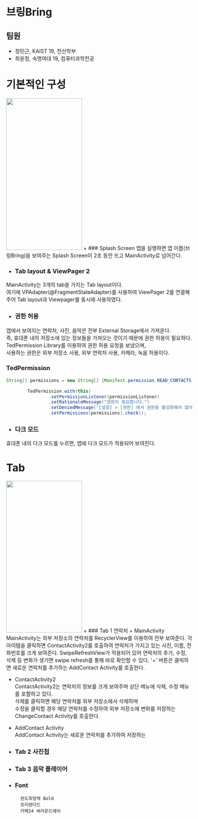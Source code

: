 # 브링Bring  


## 팀원  
- 정민근, KAIST 19, 전산학부
- 최윤정, 숙명여대 19, 컴퓨터과학전공  

# 기본적인 구성
<img src="https://user-images.githubusercontent.com/49242646/148054090-300991dc-dd5f-446f-9287-9678d88f869a.gif" width="205" height="411"/>
+ ### Splash Screen  
앱을 실행하면 앱 이름(브링Bring)을 보여주는 Splash Screen이 2초 동안 뜨고 MainActivity로 넘어간다.

+ ### **Tab layout & ViewPager 2**  
MainActivity는 3개의 tab을 가지는 Tab layout이다.  
여기에 VPAdapter(@FragmentStateAdapter)를 사용하여 ViewPager 2를 연결해주어 Tab layout과 Viewpager를 동시에 사용하였다.

+ ### 권한 허용  
앱에서 보여지는 연락처, 사진, 음악은 전부 External Storage에서 가져온다.  
즉, 휴대폰 내의 저장소에 있는 정보들을 가져오는 것이기 때문에 권한 허용이 필요하다.  
TedPermission Library를 이용하여 권한 허용 요청을 보냈으며,  
사용하는 권한은 외부 저장소 사용, 외부 연락처 사용, 카메라, 녹음 허용이다.  

### TedPermission  
```Java
String[] permissions = new String[] {Manifest.permission.READ_CONTACTS, Manifest.permission.READ_EXTERNAL_STORAGE, Manifest.permission.WRITE_CONTACTS, Manifest.permission.WRITE_EXTERNAL_STORAGE, Manifest.permission.CAMERA, Manifest.permission.RECORD_AUDIO};

        TedPermission.with(this)
                .setPermissionListener(permissionListener)
                .setRationaleMessage("권한이 필요합니다.")
                .setDeniedMessage("[설정] > [권한] 에서 권한을 활성화해야 앱이 작동합니다.")
                .setPermissions(permissions).check();
```

+ ### 다크 모드  
휴대폰 내의 다크 모드를 누르면, 앱에 다크 모드가 적용되어 보여진다.  


# Tab
<img src="https://user-images.githubusercontent.com/49242646/148053927-3bb09ee2-24ff-4142-bb52-c15f71270bde.gif" width="205" height="411"/>
+ ### Tab 1 연락처  
  + MainActivity  
MainActivity는 외부 저장소의 연락처를 RecyclerView를 이용하여 전부 보여준다.  
각 아이템을 클릭하면 ContactActivity2를 호출하여 연락처가 가지고 있는 사진, 이름, 전화번호를 크게 보여준다.  
SwipeRefreshView가 적용되어 있어 연락처의 추가, 수정, 삭제 등 변화가 생기면 swipe refresh를 통해 바로 확인할 수 있다.  
'+' 버튼은 클릭하면 새로운 연락처를 추가하는 AddContact Activity를 호출한다.   


  + ContactActivity2  
ContactActivity2는 연락처의 정보를 크게 보여주며 상단 메뉴에 삭제, 수정 메뉴를 포함하고 있다.  
삭제를 클릭하면 해당 연락처를 외부 저장소에서 삭제하며  
수정을 클릭할 경우 해당 연락처를 수정하여 외부 저장소에 변화를 저장하는 ChangeContact Activity를 호출한다.  
  + AddContact Activity  
AddContact Activity는 새로운 연락처를 추가하여 저장하는

+ ### Tab 2 사진첩  
 



+ ### Tab 3 음악 플레이어  


+ ### Font  
        완도희망체 Bold  
        프리텐다드   
        카페24 써라운드에어  
